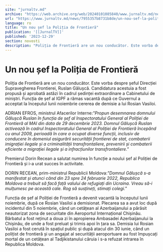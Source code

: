 ```yaml
---
site: "jurnaltv.md"
archive: "https://web.archive.org/web/20240101085840/www.jurnaltv.md/news/7955357b8731b8de/un-nou-sef-la-politia-de-frontiera.html"
url: "https://www.jurnaltv.md/news/7955357b8731b8de/un-nou-sef-la-politia-de-frontiera.html"
language: ro
title: "Un nou șef la Poliția de Frontieră"
publication: '[[JurnalTV]]'
published: '2023-12-29'
section: novosti
description: "Poliția de Frontieră are un nou conducător. Este vorba despre șeful Direcției Supravegherea Frontierei, Ruslan Gălușcă. Candidatura acestuia a fost propusă și aprobată astăzi în cadrul ședinței extraordinare a Cabinetului de miniștri. Funcția de șef al IGPF a rămas vacantă după ce Guvernul a acceptat la începutul lunii noiembrie cererea de demisie a lui Rosian Vasiloi."
---
```


# Un nou șef la Poliția de Frontieră

Poliția de Frontieră are un nou conducător. Este vorba despre șeful Direcției Supravegherea Frontierei, Ruslan Gălușcă. Candidatura acestuia a fost propusă și aprobată astăzi în cadrul ședinței extraordinare a Cabinetului de miniștri. Funcția de șef al IGPF a rămas vacantă după ce Guvernul a acceptat la începutul lunii noiembrie cererea de demisie a lui Rosian Vasiloi.

ADRIAN EFROS, ministrul Afacerilor Interne:*"Propun desemnarea domnului Gălușcă Ruslan în funcția de șef al Inspectoratului General al Poliției de Frontieră al MAI din data de 29 decembrie 2023. Domnul Gălușcă Ruslan activează în cadrul Inspectoratului General al Poliției de Frontieră începând cu anul 2009, perioadă în care a ocupat diverse funcții, inclusiv de conducere în domeniul asigurării securității frontierei de stat, combaterii imigrației ilegale și a criminalității transfrontaliere, prevenirii și combaterii eficiente a migrației ilegale și a infracțiunilor transfrontaliere."*

Premierul Dorin Recean a salutat numirea în funcție a noului șef al Poliției de Frontieră și i-a urat succes în activitate.

DORIN RECEAN, prim-ministrul Republicii Moldova:*"Domnul Gălușcă s-a manifestat și atunci când din 23 spre 24 februarie 2022, Republica Moldova a trebuit să facă față valului de refugiați din Ucraina. Vreau să-i mulțumesc pe această cale. Rog să susțineți, stimați colegi."*

Funcția de șef al Poliției de Frontieră a devenit vacantă la începutul lunii noiembrie, după ce Rosian Vasiloi a demisionat. Plecarea sa a avut loc după incidentul din 5 noiembrie, când un cetățean al Azerbaijanului a părăsit neautorizat zona de securitate din Aeroportul Internațional Chișinău. Bărbatul a fost reținut a doua zi în apropierea Ambasadei Azerbaijanului la Chișinău, de unde a fost preluat și trimis apoi în țara sa. Demisia lui Rosian Vasiloi a fost cerută în spațiul public și după atacul din 30 iunie, când un polițist de frontieră și un angajat al securității aeroportuare au fost împușcați mortal de un cetățean al Tadjikistanului căruia i s-a refuzat intrarea în Republica Moldova.